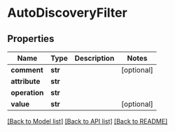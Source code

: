# AutoDiscoveryFilter

## Properties
Name | Type | Description | Notes
------------ | ------------- | ------------- | -------------
**comment** | **str** |  | [optional] 
**attribute** | **str** |  | 
**operation** | **str** |  | 
**value** | **str** |  | [optional] 

[[Back to Model list]](../README.md#documentation-for-models) [[Back to API list]](../README.md#documentation-for-api-endpoints) [[Back to README]](../README.md)


